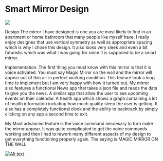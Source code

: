 # Smart Mirror Design
![](p2.Mason.Weaver.png)

Design
The mirror I have designed is one you are most likely to find in an apartment or home bathroom that many people like myself have.
I really enjoy designes that use vertical symmetry as well as appropriate spacing which is why I chose this design.
It also looks very sleek and even a bit futuristic which was what I was going for since it is supposed to be a smart mirror.

Implementation.
The first thing you must know with this mirror is that it is voice activated.
You must say Magic Mirror on the wall and the mirror will appear out of thin air in perfect working condition.
This feature took a long time to implement but I am very happy with how it turned out. 
My mirror also features a functional News app that takes a json file and reads the data to give you the news.
A similar app that allow the user to see upcoming events on thier calendar.
A health app which shows a graph containing a lot of health information including how much quality sleep the user is getting.
It also has a completely functional clock and the ability to backtrack by simply clicking on any app a second time to exit.

My Most advanced feature is the voice command neccesary to turn make the mirror appear. It was quite complicated to get the voice commands working and then I had to rework many different aspects of my design to get everything functioning properly again.
The saying is MAGIC MIRROR ON THE WALL





[![Alt text](https://img.youtube.com/vi/s8sigc5FdtM/0.jpg)](https://www.youtube.com/watch?v=s8sigc5FdtM)


